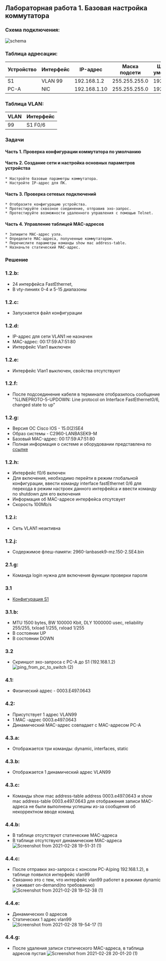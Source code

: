 ## Лабораторная работа 1. Базовая настройка коммутатора

### Схема подключения:

![schema](https://user-images.githubusercontent.com/18709313/109419041-1e1a4d80-79d4-11eb-95f8-b8b26630ad66.png)

### Таблица адресации:
Устройство | Интерфейс | IP-адрес | Маска подсети | Шлюз по умолчанию
------------ | ------------- | ------------- | ------------- | -------------
S1 | VLAN 99 | 192.168.1.2 | 255.255.255.0 | 192.168.1.1
PC-A | NIC | 192.168.1.10 | 255.255.255.0 | 192.168.1.1

### Таблица VLAN:
VLAN | Интерфейс
------------ | -------------
99| S1 F0/6


### Задачи 
#### Часть 1. Проверка конфигурации коммутатора по умолчанию
#### Часть 2. Создание сети и настройка основных параметров устройства
    * Настройте базовые параметры коммутатора.
    * Настройте IP-адрес для ПК.   
#### Часть 3. Проверка сетевых подключений
    * Отобразите конфигурацию устройства.
    * Протестируйте сквозное соединение, отправив эхо-запрос.
    * Протестируйте возможности удаленного управления с помощью Telnet.    
#### Часть 4. Управление таблицей MAC-адресов
    * Запишите MAC-адрес узла.
    * Определите МАС-адреса, полученные коммутатором.
    * Перечислите параметры команды show mac address-table.
    * Назначьте статический MAC-адрес.

### Решение 
### 1.2.b: 
  * 24 интерфейса FastEthernet,
  * В vty-линиях 0-4 и 5-15 диапазоны
### 1.2.c: 
  * Запускается файл конфигурации
### 1.2.d: 
  * IP-адрес для сети VLAN1 не назначен
  * MAC-адрес: 00:17:59:A7:51:80
  * Интерфейс Vlan1 выключен
### 1.2.e: 
  * Интерфейс Vlan1 выключен, свойства отсутствуют
### 1.2.f: 
  * После подсоединение кабеля в терминале отобразилось сообщение "%LINEPROTO-5-UPDOWN: Line protocol on Interface FastEthernet0/6, changed state to up"
### 1.2.g: 
  * Версия OC Cisco IOS - 15.0(2)SE4
  * Образ системы - C2960-LANBASEK9-M
  * Базовый MAC-адрес: 00:17:59:A7:51:80
  * Полная информация о системе и оборудовании представлена по [ссылке](https://github.com/MarselSabirov/otus-network-engineer/blob/main/labs/lab1/S1_sys_info.txt)
### 1.2.h:
  * Интерфейс f0/6 включен
  * Для включения, необходимо перейти в режим глобальной конфигурации, ввести команду interface fastEthernet 0/6 для перехода в режим настроек данного интерфейса и ввести команду no shutdown для его включения
  * Информация об MAC-адресе интерфейса отсутсвует
  * Скорость 100Mb/s
### 1.2.i:
  * Сеть VLAN1 неактивна
### 1.2.j: 
  * Содержимое флеш-памяти: 2960-lanbasek9-mz.150-2.SE4.bin

### 2.1.g: 
  * Команда login нужна для включения функции проверки пароля

### 3.1
   * [Конфигурация S1](https://github.com/MarselSabirov/otus-network-engineer/blob/main/labs/lab1/S1_configuration.txt)
### 3.1.b:
  * MTU 1500 bytes, BW 100000 Kbit, DLY 1000000 usec, reliability 255/255, txload 1/255, rxload 1/255
  * В состоянии UP
  * В состоянии DOWN
### 3.2
  * Скриншот эхо-запроса с PC-A до S1 (192.168.1.2)
![ping_from_pc_to_switch (2)](https://user-images.githubusercontent.com/18709313/109425683-1ec1dc80-79f2-11eb-8395-1a3842252a1f.png)


### 4.1: 
  * Физический адрес - 0003.E497.0643
### 4.2:
  * Присутствует 1 адрес VLAN99
  * 1 MAC -адрес 0003.e497.0643
  * Динамический MAC-адрес совпадает с MAC-адресом PC-A
### 4.3.a: 
  * Отображается три команды: dynamic, interfaces, static
### 4.3.b: 
  * Отображается 1 динамический адрес VLAN99
### 4.3.c: 
  * Команды show mac address-table address 0003.e497.0643 и show mac address-table 0003.e497.0643 для отображения записи MAC-адреса не были выполнены успешны из-за сообщения об некорректном вводе команд
### 4.4.b: 
  * В таблице отсутствуют статические MAC-адреса
  * В таблице отсутствуют динамические MAC-адреса
![Screenshot from 2021-02-28 19-51-31 (1)](https://user-images.githubusercontent.com/18709313/109426569-056f5f00-79f7-11eb-9e22-8454363fcde3.png)

### 4.4.c:
  * После отправки эхо-запроса с консоли PC-A(ping 192.168.1.2), в таблице появился интерфейс vlan99
  * Связанно это с тем, что интерфейс vlan99 работет в режиме dynamic и оживает on-demand(по требованию)
![Screenshot from 2021-02-28 19-52-38 (1)](https://user-images.githubusercontent.com/18709313/109426573-0dc79a00-79f7-11eb-9e6c-cd8a825c0cb4.png)

### 4.4.e:
  * Динамических 0 адресов
  * Статических 1 адрес vlan99
![Screenshot from 2021-02-28 19-54-17 (1)](https://user-images.githubusercontent.com/18709313/109426578-17e99880-79f7-11eb-855e-ccf9429bbc13.png)

### 4.4.g: 
  * После удаления записи статического MAC-адреса, в таблица адресов пустая
![Screenshot from 2021-02-28 20-01-20 (1)](https://user-images.githubusercontent.com/18709313/109426684-8d556900-79f7-11eb-9f55-23c1e903840a.png)

